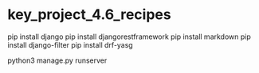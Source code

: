 # key_project_4.6_recipes


pip install django
pip install djangorestframework
pip install markdown
pip install django-filter
pip install drf-yasg


python3 manage.py runserver
